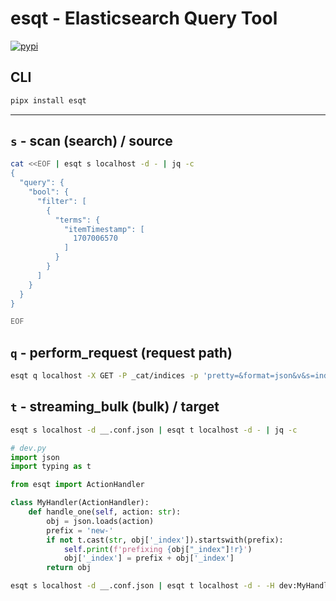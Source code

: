 # esqt - Elasticsearch Query Tool

[![pypi](https://img.shields.io/pypi/v/esqt.svg)](https://pypi.python.org/pypi/esqt)

## CLI

```sh
pipx install esqt
```

---

## `s` - scan (search) / source

```sh
cat <<EOF | esqt s localhost -d - | jq -c
{
  "query": {
    "bool": {
      "filter": [
        {
          "terms": {
            "itemTimestamp": [
              1707006570
            ]
          }
        }
      ]
    }
  }
}

EOF
```

## `q` - perform_request (request path)

```sh
esqt q localhost -X GET -P _cat/indices -p 'pretty=&format=json&v&s=index' | jq
```

## `t` - streaming_bulk (bulk) / target

```sh
esqt s localhost -d __.conf.json | esqt t localhost -d - | jq -c
```

```py
# dev.py
import json
import typing as t

from esqt import ActionHandler

class MyHandler(ActionHandler):
    def handle_one(self, action: str):
        obj = json.loads(action)
        prefix = 'new-'
        if not t.cast(str, obj['_index']).startswith(prefix):
            self.print(f'prefixing {obj["_index"]!r}')
            obj['_index'] = prefix + obj['_index']
        return obj
```

```sh
esqt s localhost -d __.conf.json | esqt t localhost -d - -H dev:MyHandler | jq -c
```
